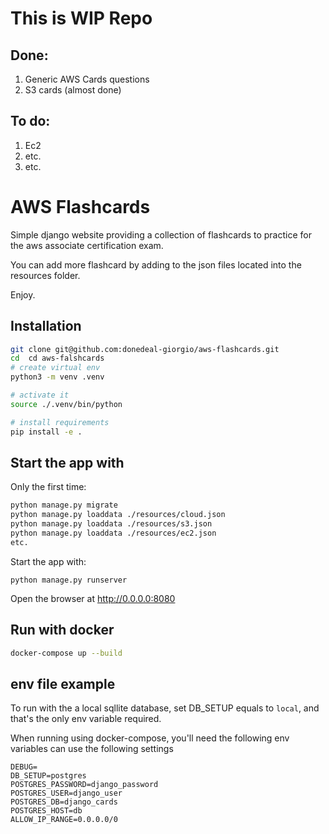 # This is WIP Repo

## Done:

1. Generic AWS Cards questions
2. S3 cards (almost done)

## To do:
1. Ec2
2. etc.
3. etc.

# AWS Flashcards

Simple django website providing a collection of flashcards to practice for the aws associate certification exam.

You can add more flashcard by adding to the json files located into the resources folder. 

Enjoy.

## Installation
```bash
git clone git@github.com:donedeal-giorgio/aws-flashcards.git
cd  cd aws-falshcards
# create virtual env
python3 -m venv .venv

# activate it
source ./.venv/bin/python

# install requirements
pip install -e .
```

## Start the app with

Only the first time:
```bash
python manage.py migrate
python manage.py loaddata ./resources/cloud.json
python manage.py loaddata ./resources/s3.json
python manage.py loaddata ./resources/ec2.json
etc.
```

Start the app with:
```
python manage.py runserver
```

Open the browser at http://0.0.0.0:8080

## Run with docker

```bash
docker-compose up --build 
```

## env file example

To run with the a local sqllite database, set DB_SETUP equals to `local`, and
that's the only env variable required. 

When running using docker-compose, you'll need the following env
 variables can use the following settings
```
DEBUG=
DB_SETUP=postgres
POSTGRES_PASSWORD=django_password
POSTGRES_USER=django_user
POSTGRES_DB=django_cards
POSTGRES_HOST=db
ALLOW_IP_RANGE=0.0.0.0/0
```


